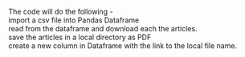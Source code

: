 The code will do the following - <br>
import a csv file into Pandas Dataframe<br>
read from the dataframe and download each the articles.<br>
save the articles in a local directory as PDF<br>
create a new column in Dataframe with the link to the local file name.
